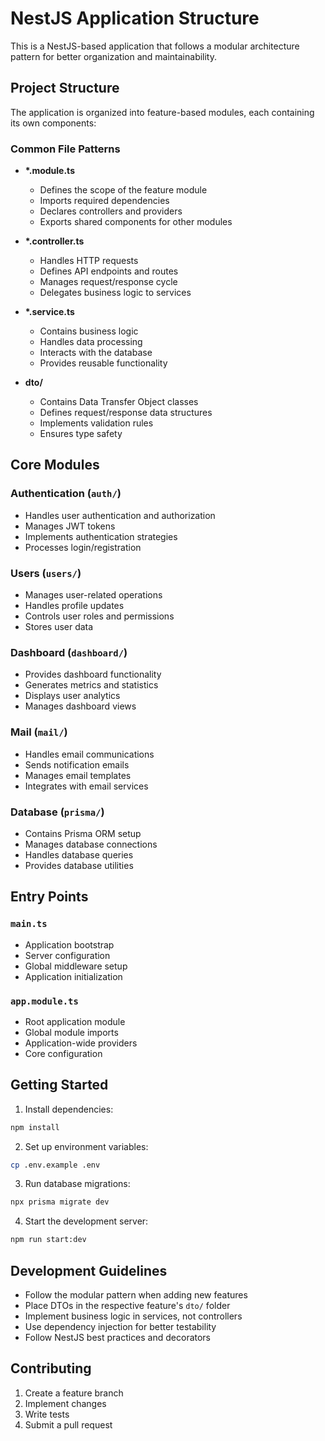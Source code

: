 # NestJS Application Structure

This is a NestJS-based application that follows a modular architecture pattern for better organization and maintainability.

## Project Structure

The application is organized into feature-based modules, each containing its own components:

### Common File Patterns

- **\*.module.ts**
  - Defines the scope of the feature module
  - Imports required dependencies
  - Declares controllers and providers
  - Exports shared components for other modules

- **\*.controller.ts**
  - Handles HTTP requests
  - Defines API endpoints and routes
  - Manages request/response cycle
  - Delegates business logic to services

- **\*.service.ts**
  - Contains business logic
  - Handles data processing
  - Interacts with the database
  - Provides reusable functionality

- **dto/**
  - Contains Data Transfer Object classes
  - Defines request/response data structures
  - Implements validation rules
  - Ensures type safety

## Core Modules

### Authentication (`auth/`)
- Handles user authentication and authorization
- Manages JWT tokens
- Implements authentication strategies
- Processes login/registration

### Users (`users/`)
- Manages user-related operations
- Handles profile updates
- Controls user roles and permissions
- Stores user data

### Dashboard (`dashboard/`)
- Provides dashboard functionality
- Generates metrics and statistics
- Displays user analytics
- Manages dashboard views

### Mail (`mail/`)
- Handles email communications
- Sends notification emails
- Manages email templates
- Integrates with email services

### Database (`prisma/`)
- Contains Prisma ORM setup
- Manages database connections
- Handles database queries
- Provides database utilities

## Entry Points

### `main.ts`
- Application bootstrap
- Server configuration
- Global middleware setup
- Application initialization

### `app.module.ts`
- Root application module
- Global module imports
- Application-wide providers
- Core configuration

## Getting Started

1. Install dependencies:
```bash
npm install
```

2. Set up environment variables:
```bash
cp .env.example .env
```

3. Run database migrations:
```bash
npx prisma migrate dev
```

4. Start the development server:
```bash
npm run start:dev
```

## Development Guidelines

- Follow the modular pattern when adding new features
- Place DTOs in the respective feature's `dto/` folder
- Implement business logic in services, not controllers
- Use dependency injection for better testability
- Follow NestJS best practices and decorators

## Contributing

1. Create a feature branch
2. Implement changes
3. Write tests
4. Submit a pull request
